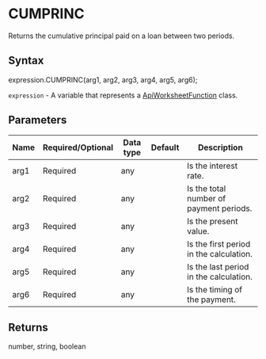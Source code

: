 # CUMPRINC

Returns the cumulative principal paid on a loan between two periods.

## Syntax

expression.CUMPRINC(arg1, arg2, arg3, arg4, arg5, arg6);

`expression` - A variable that represents a [ApiWorksheetFunction](../ApiWorksheetFunction.md) class.

## Parameters

| **Name** | **Required/Optional** | **Data type** | **Default** | **Description** |
| ------------- | ------------- | ------------- | ------------- | ------------- |
| arg1 | Required | any |  | Is the interest rate. |
| arg2 | Required | any |  | Is the total number of payment periods. |
| arg3 | Required | any |  | Is the present value. |
| arg4 | Required | any |  | Is the first period in the calculation. |
| arg5 | Required | any |  | Is the last period in the calculation. |
| arg6 | Required | any |  | Is the timing of the payment. |

## Returns

number, string, boolean